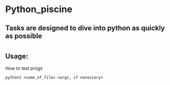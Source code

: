 # Python_piscine

## Tasks are designed to dive into python as quickly as possible


#
## Usage:
How to test progs

	python3 <name_of_file> <args, if necessary>
#

